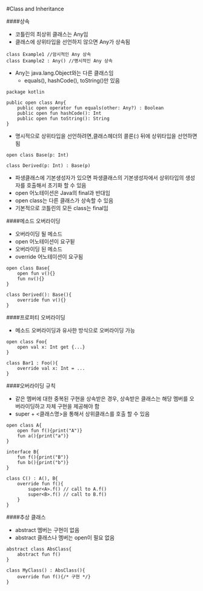 #Class and Inheritance

####상속
+ 코틀린의 최상위 클래스는 Any임
+ 클래스에 상위타입을 선언하지 않으면 Any가 상속됨
```
class Example1 //암시적인 Any 상속
class Example2 : Any() //명시적인 Any 상속
```

+ Any는 java.lang.Object와는 다른 클래스임
  + equals(), hashCode(), toString()만 있음

```
package kotlin

public open class Any{
	public open operator fun equals(other: Any?) : Boolean
    public open fun hashCode(): Int
    public open fun toString(): String
}
```

+ 명시적으로 상위타입을 선언하려면,클래스헤더의 콜론(:) 뒤에 상위타입을 선언하면 됨

```
open class Base(p: Int)

class Derived(p: Int) : Base(p)
```
+ 파생클래스에 기본생성자가 있으면 파생클래스의 기본생성자에서 상위타입의 생성자를 호출해서 초기화 할 수 있음
+ open 어노테이션은 Java의 final과 반대임
+ open class는 다른 클래스가 상속할 수 있음
+ 기본적으로 코틀린의 모든 class는 final임


####메소드 오버라이딩
+ 오버라이딩 될 메소드
 + open 어노테이션이 요구됟
+ 오버라이딩 된 메소드
 + override 어노테이션이 요구됨

```
open class Base{
	open fun v(){}
    fun nv(){}
}

class Derived(): Base(){
	override fun v(){}
}
```

####프로퍼티 오버라이딩
+ 메소드 오버라이딩과 유사한 방식으로 오버라이딩 가능

```
open class Foo{
	open val x: Int get {...}
}

class Bar1 : Foo(){
	override val x: Int = ...
}
```

####오버라이딩 규칙
+ 같은 멤버에 대한 중복된 구현을 상속받은 경우, 상속받은 클래스는 해당 멤버를 오버라이딩하고 자체 구현을 제공해야 함
+ super + <클래스명>을 통해서 상위클래스를 호출 할 수 있음
```
open class A{
	open fun f(){print("A")}
    fun a(){print("a")}
}

interface B{
	fun f(){print("B")}
    fun b(){print("b")}
}

class C() : A(), B{
	override fun f(){
    	super<A>.f() // call to A.f()
        super<B>.f() // call to B.f()
    }
}
```

####추상 클래스
+ abstract 멤버는 구현이 없음
+ abstract 클래스나 멤버는 open이 필요 없음
```
abstract class AbsClass{
	abstract fun f()
}

class MyClass() : AbsClass(){
	override fun f(){/* 구현 */}
}
```
